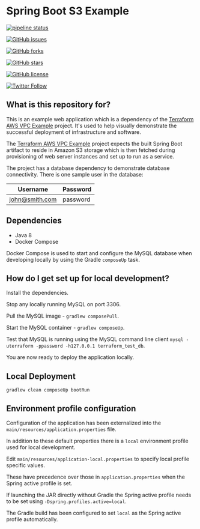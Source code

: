 # Spring Boot S3 Example #

[![pipeline status](https://gitlab.com/benoutram/springboot-s3-example/badges/master/pipeline.svg)](https://gitlab.com/benoutram/springboot-s3-example/commits/master)

[![GitHub issues](https://img.shields.io/github/issues/benoutram/springboot-s3-example.svg)](https://github.com/benoutram/springboot-s3-example/issues)

[![GitHub forks](https://img.shields.io/github/forks/benoutram/springboot-s3-example.svg)](https://github.com/benoutram/springboot-s3-example/network)

[![GitHub stars](https://img.shields.io/github/stars/benoutram/springboot-s3-example.svg)](https://github.com/benoutram/springboot-s3-example/stargazers)

[![GitHub license](https://img.shields.io/github/license/benoutram/springboot-s3-example.svg)](https://github.com/benoutram/springboot-s3-example/blob/master/LICENSE)

[![Twitter Follow](https://img.shields.io/twitter/follow/benoutram.svg?style=social&label=Follow)](https://twitter.com/intent/follow?screen_name=benoutram)

## What is this repository for? ##

This is an example web application which is a dependency of the [Terraform AWS VPC Example](https://github.com/benoutram/terraform-aws-vpc-example) project. It's used to help visually demonstrate the successful deployment of 
infrastructure and software.

The [Terraform AWS VPC Example](https://github.com/benoutram/terraform-aws-vpc-example) project expects the built 
Spring Boot artifact to reside in Amazon S3 storage which is then fetched during provisioning of web server 
instances and set up to run as a service.

The project has a database dependency to demonstrate database connectivity. There is one sample user in the database:

| Username       | Password |
| -------------- | ---------|
| john@smith.com | password |

## Dependencies ##

  * Java 8
  * Docker Compose
  
Docker Compose is used to start and configure the MySQL database when developing locally by using the Gradle 
`composeUp` task.

## How do I get set up for local development? ##

Install the dependencies.

Stop any locally running MySQL on port 3306.

Pull the MySQL image - `gradlew composePull`.

Start the MySQL container - `gradlew composeUp`.
  
Test that MySQL is running using the MySQL command line client `mysql -uterraform -ppassword -h127.0.0.1 terraform_test_db`.

You are now ready to deploy the application locally.

## Local Deployment ##

`gradlew clean composeUp bootRun`

## Environment profile configuration ##

Configuration of the application has been externalized into the `main/resources/application.properties` file.

In addition to these default properties there is a `local` environment profile used for local development.

Edit `main/resources/application-local.properties` to specify local profile specific values.

These have precedence over those in `application.properties` when the Spring active profile is set.

If launching the JAR directly without Gradle the Spring active profile needs to be set using `-Dspring.profiles.active=local`.

The Gradle build has been configured to set `local` as the Spring active profile automatically.